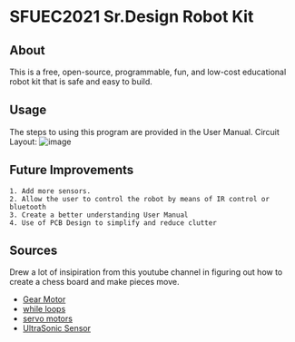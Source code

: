 # SFUEC2021 Sr.Design Robot Kit

## About

This is a free, open-source, programmable, fun, and low-cost
educational robot kit that is safe and easy to build.

## Usage

The steps to using this program are provided in the User Manual.
Circuit Layout:
![image](https://user-images.githubusercontent.com/73859429/142744284-cabf8e20-ce83-4df9-b8ad-6f6e886592f9.png)


## Future Improvements

	1. Add more sensors.
	2. Allow the user to control the robot by means of IR control or bluetooth
	3. Create a better understanding User Manual
	4. Use of PCB Design to simplify and reduce clutter
  
 
## Sources

Drew a lot of insipiration from this youtube channel in figuring out how to create a chess board and make pieces move.
* [Gear Motor](https://create.arduino.cc/projecthub/electropeak/the-beginner-s-guide-to-control-motors-by-arduino-and-l293d-139307)
* [while loops](https://www.arduino.cc/reference/en/language/structure/control-structure/while/)
* [servo motors](https://classes.engineering.wustl.edu/ese205/core/index.php?title=Servo_Motor_(Continuous_Rotation)_%2B_Arduino)
* [UltraSonic Sensor](https://www.tinkercad.com/things/hnlRMo3Tr3a-copy-of-ultrasonic-sensor/editel?tenant=circuits)

